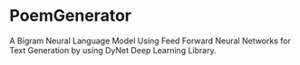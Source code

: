 # PoemGenerator
A Bigram Neural Language Model Using Feed Forward Neural Networks for Text Generation by using DyNet Deep Learning Library. 
